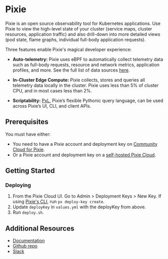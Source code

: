 # Pixie

Pixie is an open source observability tool for Kubernetes applications. Use Pixie to view the high-level state of your cluster (service maps, cluster resources, application traffic) and also drill-down into more detailed views (pod state, flame graphs, individual full-body application requests).

Three features enable Pixie's magical developer experience:

- **Auto-telemetry:** Pixie uses eBPF to automatically collect telemetry data such as full-body requests, resource and network metrics, application profiles, and more. See the full list of data sources [here](https://docs.px.dev/about-pixie/data-sources/).

- **In-Cluster Edge Compute:** Pixie collects, stores and queries all telemetry data locally in the cluster. Pixie uses less than 5% of cluster CPU, and in most cases less than 2%.

- **Scriptability:** [PxL](https://docs.px.dev/reference/pxl/), Pixie’s flexible Pythonic query language, can be used across Pixie’s UI, CLI, and client APIs.

## Prerequisites

You must have either:

- You need to have a Pixie account and deployment key on [Community Cloud for Pixie](https://withpixie.ai).
- Or a Pixie account and deployment key on a [self-hosted Pixie Cloud](https://docs.px.dev/installing-pixie/install-guides/self-hosted-pixie/).

## Getting Started

### Deploying

1. From the Pixie Cloud UI. Go to Admin > Deployment Keys > New Key. If using [Pixie's CLI](https://docs.px.dev/using-pixie/using-cli/), run `px deploy-key create`.
2. Update `deployKey` in `values.yml` with the deployKey from above.
3. Run `deploy.sh`. 

## Additional Resources

- [Documentation](https://docs.px.dev)
- [Github repo](https://github.com/pixie-io/pixie)
- [Slack](https://slackin.px.dev/)
